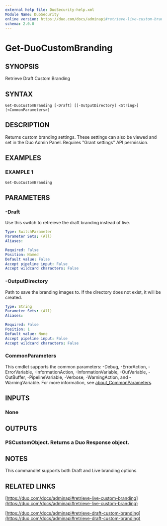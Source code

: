 ```yaml
---
external help file: DuoSecurity-help.xml
Module Name: DuoSecurity
online version: https://duo.com/docs/adminapi#retrieve-live-custom-branding
schema: 2.0.0
---
```


# Get-DuoCustomBranding

## SYNOPSIS
Retrieve Draft Custom Branding

## SYNTAX

```
Get-DuoCustomBranding [-Draft] [[-OutputDirectory] <String>] [<CommonParameters>]
```

## DESCRIPTION
Returns custom branding settings.
These settings can also be viewed and set in the Duo Admin Panel.
Requires "Grant settings" API permission.

## EXAMPLES

### EXAMPLE 1
```
Get-DuoCustomBranding
```

## PARAMETERS

### -Draft
Use this switch to retreieve the draft branding instead of live.

```yaml
Type: SwitchParameter
Parameter Sets: (All)
Aliases:

Required: False
Position: Named
Default value: False
Accept pipeline input: False
Accept wildcard characters: False
```

### -OutputDirectory
Path to save the branding images to.
If the directory does not exist, it will be created.

```yaml
Type: String
Parameter Sets: (All)
Aliases:

Required: False
Position: 1
Default value: None
Accept pipeline input: False
Accept wildcard characters: False
```

### CommonParameters
This cmdlet supports the common parameters: -Debug, -ErrorAction, -ErrorVariable, -InformationAction, -InformationVariable, -OutVariable, -OutBuffer, -PipelineVariable, -Verbose, -WarningAction, and -WarningVariable. For more information, see [about_CommonParameters](http://go.microsoft.com/fwlink/?LinkID=113216).

## INPUTS

### None
## OUTPUTS

### PSCustomObject. Returns a Duo Response object.
## NOTES
This commandlet supports both Draft and Live branding options.

## RELATED LINKS

[https://duo.com/docs/adminapi#retrieve-live-custom-branding](https://duo.com/docs/adminapi#retrieve-live-custom-branding)

[https://duo.com/docs/adminapi#retrieve-draft-custom-branding](https://duo.com/docs/adminapi#retrieve-draft-custom-branding)

